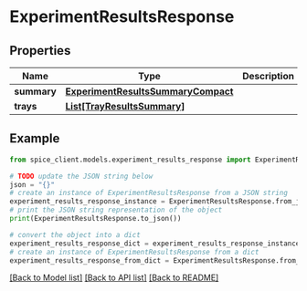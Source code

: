 # ExperimentResultsResponse


## Properties

Name | Type | Description | Notes
------------ | ------------- | ------------- | -------------
**summary** | [**ExperimentResultsSummaryCompact**](ExperimentResultsSummaryCompact.md) |  | 
**trays** | [**List[TrayResultsSummary]**](TrayResultsSummary.md) |  | 

## Example

```python
from spice_client.models.experiment_results_response import ExperimentResultsResponse

# TODO update the JSON string below
json = "{}"
# create an instance of ExperimentResultsResponse from a JSON string
experiment_results_response_instance = ExperimentResultsResponse.from_json(json)
# print the JSON string representation of the object
print(ExperimentResultsResponse.to_json())

# convert the object into a dict
experiment_results_response_dict = experiment_results_response_instance.to_dict()
# create an instance of ExperimentResultsResponse from a dict
experiment_results_response_from_dict = ExperimentResultsResponse.from_dict(experiment_results_response_dict)
```
[[Back to Model list]](../README.md#documentation-for-models) [[Back to API list]](../README.md#documentation-for-api-endpoints) [[Back to README]](../README.md)


